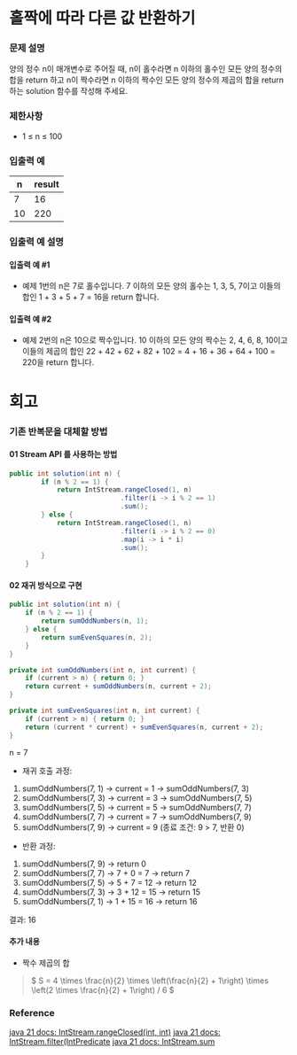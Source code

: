 # 홀짝에 따라 다른 값 반환하기
### 문제 설명
양의 정수 n이 매개변수로 주어질 때, n이 홀수라면 n 이하의 홀수인 모든 양의 정수의 합을 return 하고 n이 짝수라면 n 이하의 짝수인 모든 양의 정수의 제곱의 합을 return 하는 solution 함수를 작성해 주세요.

### 제한사항
- 1 ≤ n ≤ 100
### 입출력 예

| n  | result |
|----|--------|
| 7  | 16     |
| 10 | 220    |

### 입출력 예 설명
#### 입출력 예 #1
- 예제 1번의 n은 7로 홀수입니다. 7 이하의 모든 양의 홀수는 1, 3, 5, 7이고 이들의 합인 1 + 3 + 5 + 7 = 16을 return 합니다.
#### 입출력 예 #2
- 예제 2번의 n은 10으로 짝수입니다. 10 이하의 모든 양의 짝수는 2, 4, 6, 8, 10이고 이들의 제곱의 합인 22 + 42 + 62 + 82 + 102 = 4 + 16 + 36 + 64 + 100 = 220을 return 합니다.
# 회고
### 기존 반복문을 대체할 방법
#### 01 Stream API 를 사용하는 방법
```java
public int solution(int n) {
        if (n % 2 == 1) {
            return IntStream.rangeClosed(1, n)
                            .filter(i -> i % 2 == 1)
                            .sum();
        } else {
            return IntStream.rangeClosed(1, n)
                            .filter(i -> i % 2 == 0)
                            .map(i -> i * i) 
                            .sum();
        }
    }
```
#### 02 재귀 방식으로 구현
```java
public int solution(int n) {
    if (n % 2 == 1) {
        return sumOddNumbers(n, 1);
    } else {
        return sumEvenSquares(n, 2);
    }
}

private int sumOddNumbers(int n, int current) {
    if (current > n) { return 0; }
    return current + sumOddNumbers(n, current + 2);
}

private int sumEvenSquares(int n, int current) {
    if (current > n) { return 0; }
    return (current * current) + sumEvenSquares(n, current + 2);
}
```
n = 7
- 재귀 호출 과정:
1. sumOddNumbers(7, 1) → current = 1 → sumOddNumbers(7, 3)
2. sumOddNumbers(7, 3) → current = 3 → sumOddNumbers(7, 5)
3. sumOddNumbers(7, 5) → current = 5 → sumOddNumbers(7, 7)
4. sumOddNumbers(7, 7) → current = 7 → sumOddNumbers(7, 9)
5. sumOddNumbers(7, 9) → current = 9 (종료 조건: 9 > 7, 반환 0)
- 반환 과정:
1. sumOddNumbers(7, 9) → return 0
2. sumOddNumbers(7, 7) → 7 + 0 = 7 -> return 7
3. sumOddNumbers(7, 5) → 5 + 7 = 12 -> return 12
4. sumOddNumbers(7, 3) → 3 + 12 = 15 -> return 15
5. sumOddNumbers(7, 1) → 1 + 15 = 16 -> return 16

결과: 16
#### 추가 내용
- 짝수 제곱의 합  
>$
    S = 4 \times \frac{n}{2} \times \left(\frac{n}{2} + 1\right) \times \left(2 \times \frac{n}{2} + 1\right) / 6
$
### Reference
[java 21 docs: IntStream.rangeClosed(int, int)](https://docs.oracle.com/en/java/javase/21/docs/api/java.base/java/util/stream/IntStream.html#rangeClosed(int,int))      
[java 21 docs: IntStream.filter(IntPredicate](https://docs.oracle.com/en/java/javase/21/docs/api/java.base/java/util/stream/IntStream.html#filter(java.util.function.IntPredicate))  
[java 21 docs: IntStream.sum](https://docs.oracle.com/en/java/javase/21/docs/api/java.base/java/util/stream/IntStream.html#sum())